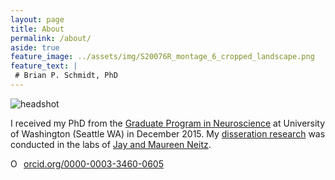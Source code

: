 ```yaml
---
layout: page
title: About
permalink: /about/
aside: true
feature_image: ../assets/img/S20076R_montage_6_cropped_landscape.png
feature_text: |
 # Brian P. Schmidt, PhD
---
```



![headshot](../assets/img/headshot_800x590pix.png)


I received my PhD from the [Graduate Program in Neuroscience][Neuro] at University of Washington (Seattle WA) in December 2015. My [disseration research][dissertation] was conducted in the labs of [Jay and Maureen Neitz][NeitzLab].

<a href="https://orcid.org/0000-0003-3460-0605" target="orcid.widget" rel="noopener noreferrer" style="vertical-align:top;"><img src="https://orcid.org/sites/default/files/images/orcid_16x16.png" style="width:1em;margin-right:.5em;" alt="ORCID iD icon">orcid.org/0000-0003-3460-0605</a>
 
[dissertation]: https://digital.lib.washington.edu/researchworks/handle/1773/35125
[RoordaLab]: orda.vision.berkeley.edu
[UCB]: https://www.berkeley.edu/
[Opto]: https://optometry.berkeley.edu/ 
[Neuro]: http://depts.washington.edu/neurogrd/
[NeitzLab]: http://neitzvision.com/

